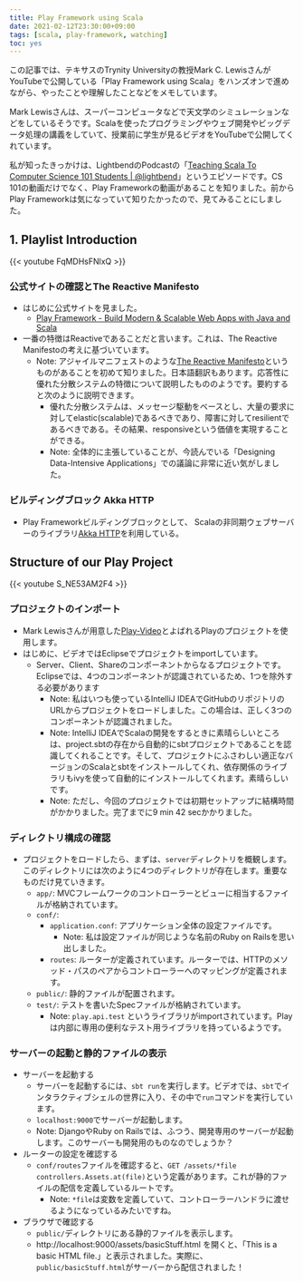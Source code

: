 ```yaml
---
title: Play Framework using Scala
date: 2021-02-12T23:30:00+09:00
tags: [scala, play-framework, watching]
toc: yes
---
```


この記事では、テキサスのTrynity Universityの教授Mark C. LewisさんがYouTubeで公開している「Play Framework using Scala」をハンズオンで進めながら、やったことや理解したことなどをメモしています。

Mark Lewisさんは、スーパーコンピュータなどで天文学のシミュレーションなどをしているそうです。Scalaを使ったプログラミングやウェブ開発やビッグデータ処理の講義をしていて、授業前に学生が見るビデオをYouTubeで公開してくれています。

私が知ったきっかけは、LightbendのPodcastの「[Teaching Scala To Computer Science 101 Students | @lightbend](https://www.lightbend.com/blog/teaching-scala)」というエピソードです。CS 101の動画だけでなく、Play Frameworkの動画があることを知りました。前からPlay Frameworkは気になっていて知りたかったので、見てみることにしました。

<!--more-->

## 1. Playlist Introduction

{{< youtube FqMDHsFNlxQ >}}

### 公式サイトの確認とThe Reactive Manifesto

- はじめに公式サイトを見ました。
  - [Play Framework - Build Modern & Scalable Web Apps with Java and Scala](https://www.playframework.com/)
- 一番の特徴はReactiveであることだと言います。これは、The Reactive Manifestoの考えに基づいています。
  - Note: アジャイルマニフェストのような[The Reactive Manifesto](https://www.reactivemanifesto.org/)というものがあることを初めて知りました。日本語翻訳もあります。応答性に優れた分散システムの特徴について説明したもののようです。要約すると次のように説明できます。
	- 優れた分散システムは、メッセージ駆動をベースとし、大量の要求に対してelastic(scalable)であるべきであり、障害に対してresilientであるべきである。その結果、responsiveという価値を実現することができる。
    - Note: 全体的に主張していることが、今読んでいる「Designing Data-Intensive Applications」での議論に非常に近い気がしました。

### ビルディングブロック Akka HTTP

- Play Frameworkビルディングブロックとして、
Scalaの非同期ウェブサーバーのライブラリ[Akka HTTP](https://doc.akka.io/docs/akka-http/current/index.html)を利用している。 

## Structure of our Play Project

{{< youtube S_NE53AM2F4 >}}

### プロジェクトのインポート

- Mark Lewisさんが用意した[Play-Video](https://github.com/MarkCLewis/Play-Videos/tree/a0de3a89164aaa7f9a6a1c2604b4bf561657c935)とよばれるPlayのプロジェクトを使用します。
- はじめに、ビデオではEclipseでプロジェクトをimportしています。
  - Server、Client、Shareのコンポーネントからなるプロジェクトです。Eclipseでは、4つのコンポーネントが認識されているため、1つを除外する必要があります
    - Note: 私はいつも使っているIntelliJ IDEAでGitHubのリポジトリのURLからプロジェクトをロードしました。この場合は、正しく3つのコンポーネントが認識されました。
    - Note: IntelliJ IDEAでScalaの開発をするときに素晴らしいところは、project.sbtの存在から自動的にsbtプロジェクトであることを認識してくれることです。そして、プロジェクトにふさわしい適正なバージョンのScalaとsbtをインストールしてくれ、依存関係のライブラリもivyを使って自動的にインストールしてくれます。素晴らしいです。
    - Note: ただし、今回のプロジェクトでは初期セットアップに結構時間がかかりました。完了までに9 min 42 secかかりました。

### ディレクトリ構成の確認

- プロジェクトをロードしたら、まずは、`server`ディレクトリを概観します。このディレクトリには次のように4つのディレクトリが存在します。重要なものだけ見ていきます。
  - `app/`: MVCフレームワークのコントローラーとビューに相当するファイルが格納されています。
  - `conf/`:
    - `application.conf`: アプリケーション全体の設定ファイルです。
      - Note: 私は設定ファイルが同じような名前のRuby on Railsを思い出しました。
    - `routes`: ルーターが定義されています。ルーターでは、HTTPのメソッド・パスのペアからコントローラーへのマッピングが定義されます。
  - `public/`: 静的ファイルが配置されます。
  - `test/`: テストを書いたSpecファイルが格納されています。
    - Note: `play.api.test` というライブラリがimportされています。Playは内部に専用の便利なテスト用ライブラリを持っているようです。

### サーバーの起動と静的ファイルの表示

- サーバーを起動する
  - サーバーを起動するには、`sbt run`を実行します。ビデオでは、`sbt`でインタラクティブシェルの世界に入り、その中で`run`コマンドを実行しています。
  - `localhost:9000`でサーバーが起動します。
  - Note: DjangoやRuby on Railsでは、ふつう、開発専用のサーバーが起動します。このサーバーも開発用のものなのでしょうか？
- ルーターの設定を確認する
  - `conf/routes`ファイルを確認すると、`GET /assets/*file controllers.Assets.at(file)`という定義があります。これが静的ファイルの配信を定義しているルートです。
    - Note: `*file`は変数を定義していて、コントローラーハンドラに渡せるようになっているみたいですね。
- ブラウザで確認する
  - `public/`ディレクトリにある静的ファイルを表示します。
  - http://localhost:9000/assets/basicStuff.html を開くと、「This is a basic HTML file.」と表示されました。実際に、`public/basicStuff.html`がサーバーから配信されました！
